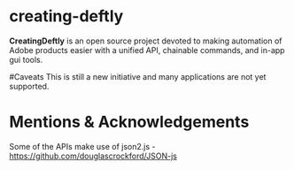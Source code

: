 # creating-deftly

**CreatingDeftly** is an open source project devoted to making automation of Adobe products easier with a unified API, chainable commands, and in-app gui tools.

#Caveats
This is still a new initiative and many applications are not yet supported.

# Mentions & Acknowledgements

Some of the APIs make use of json2.js - https://github.com/douglascrockford/JSON-js
